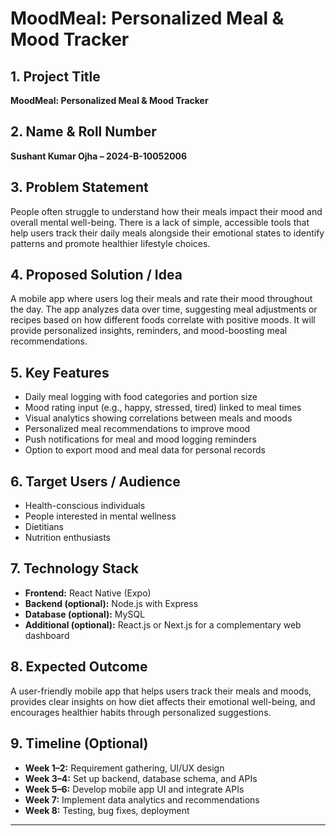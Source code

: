 # MoodMeal: Personalized Meal & Mood Tracker  

## 1. Project Title  
**MoodMeal: Personalized Meal & Mood Tracker**  

## 2. Name & Roll Number  
**Sushant Kumar Ojha – 2024-B-10052006**  

## 3. Problem Statement  
People often struggle to understand how their meals impact their mood and overall mental well-being. There is a lack of simple, accessible tools that help users track their daily meals alongside their emotional states to identify patterns and promote healthier lifestyle choices.  

## 4. Proposed Solution / Idea  
A mobile app where users log their meals and rate their mood throughout the day. The app analyzes data over time, suggesting meal adjustments or recipes based on how different foods correlate with positive moods. It will provide personalized insights, reminders, and mood-boosting meal recommendations.  

## 5. Key Features  
- Daily meal logging with food categories and portion size  
- Mood rating input (e.g., happy, stressed, tired) linked to meal times  
- Visual analytics showing correlations between meals and moods  
- Personalized meal recommendations to improve mood  
- Push notifications for meal and mood logging reminders  
- Option to export mood and meal data for personal records  

## 6. Target Users / Audience  
- Health-conscious individuals  
- People interested in mental wellness  
- Dietitians  
- Nutrition enthusiasts  

## 7. Technology Stack  
- **Frontend:** React Native (Expo)  
- **Backend (optional):** Node.js with Express  
- **Database (optional):** MySQL  
- **Additional (optional):** React.js or Next.js for a complementary web dashboard  

## 8. Expected Outcome  
A user-friendly mobile app that helps users track their meals and moods, provides clear insights on how diet affects their emotional well-being, and encourages healthier habits through personalized suggestions.  

## 9. Timeline (Optional)  
- **Week 1–2:** Requirement gathering, UI/UX design  
- **Week 3–4:** Set up backend, database schema, and APIs  
- **Week 5–6:** Develop mobile app UI and integrate APIs  
- **Week 7:** Implement data analytics and recommendations  
- **Week 8:** Testing, bug fixes, deployment  

---

